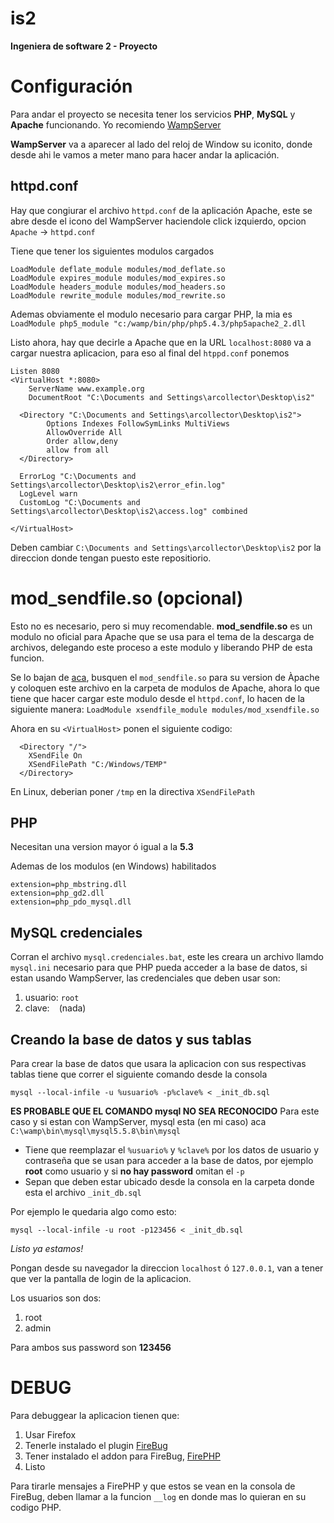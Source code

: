 is2
===
**Ingeniera de software 2 - Proyecto**

Configuración
============
Para andar el proyecto se necesita tener los servicios **PHP**, **MySQL** y **Apache** funcionando. Yo recomiendo [WampServer](http://sourceforge.net/projects/wampserver/?source=directory)

**WampServer** va a aparecer al lado del reloj de Window su iconito, donde desde ahi le vamos a meter mano para hacer andar la aplicación.

httpd.conf
-------------
Hay que congiurar el archivo `httpd.conf` de la aplicación Apache, este se abre desde el icono del WampServer haciendole click izquierdo, opcion `Apache` -> `httpd.conf`

Tiene que tener los siguientes modulos cargados
```
LoadModule deflate_module modules/mod_deflate.so
LoadModule expires_module modules/mod_expires.so
LoadModule headers_module modules/mod_headers.so
LoadModule rewrite_module modules/mod_rewrite.so
```

Ademas obviamente el modulo necesario para cargar PHP, la mia es
`LoadModule php5_module "c:/wamp/bin/php/php5.4.3/php5apache2_2.dll`

Listo ahora, hay que decirle a Apache que en la URL `localhost:8080` va a cargar nuestra aplicacion, para eso al final del `htppd.conf` ponemos

```
Listen 8080
<VirtualHost *:8080>
    ServerName www.example.org
    DocumentRoot "C:\Documents and Settings\arcollector\Desktop\is2"

  <Directory "C:\Documents and Settings\arcollector\Desktop\is2">
        Options Indexes FollowSymLinks MultiViews
        AllowOverride All
        Order allow,deny
        allow from all
  </Directory>

  ErrorLog "C:\Documents and Settings\arcollector\Desktop\is2\error_efin.log"
  LogLevel warn
  CustomLog "C:\Documents and Settings\arcollector\Desktop\is2\access.log" combined

</VirtualHost>
```

Deben cambiar `C:\Documents and Settings\arcollector\Desktop\is2` por la direccion donde tengan puesto este repositiorio.

mod_sendfile.so (opcional)
==========================
Esto no es necesario, pero si muy recomendable. **mod_sendfile.so** es un modulo no oficial para Apache que se usa para el tema de la descarga de archivos, delegando este proceso a este modulo y liberando PHP de esta funcion.

Se lo bajan de [aca](https://github.com/nmaier/mod_xsendfile), busquen el `mod_sendfile.so` para su version de Àpache y coloquen este archivo en la carpeta de modulos de Apache, ahora lo que tiene que hacer cargar este modulo desde el `httpd.conf`, lo hacen de la siguiente manera:
`LoadModule xsendfile_module modules/mod_xsendfile.so`

Ahora en su `<VirtualHost>` ponen el siguiente codigo:
```
  <Directory "/">
    XSendFile On
    XSendFilePath "C:/Windows/TEMP"
  </Directory>
```
En Linux, deberian poner `/tmp` en la directiva `XSendFilePath`

PHP
-----
Necesitan una version mayor ó igual a la **5.3**

Ademas de los modulos (en Windows) habilitados
```
extension=php_mbstring.dll
extension=php_gd2.dll
extension=php_pdo_mysql.dll
```

MySQL credenciales
-------------------------
Corran el archivo `mysql.credenciales.bat`, este les creara un archivo llamdo `mysql.ini` necesario para que PHP pueda acceder a la base de datos, si estan usando WampServer, las credenciales que deben usar son:

1. usuario: `root`
2. clave: ` ` (nada)
	
Creando la base de datos y sus tablas
------------------------------------------------
Para crear la base de datos que usara la aplicacion con sus respectivas tablas tiene que correr el siguiente comando desde la consola

`mysql --local-infile -u %usuario% -p%clave% < _init_db.sql`

**ES PROBABLE QUE EL COMANDO mysql NO SEA RECONOCIDO**
Para este caso y si estan con WampServer, mysql esta (en mi caso) aca
	`C:\wamp\bin\mysql\mysql5.5.8\bin\mysql` 

* Tiene que reemplazar el `%usuario%` y `%clave%` por los datos de usuario y contraseña que se usan para acceder a la base de datos, por ejemplo **root** como usuario y si **no hay password** omitan el `-p`
* Sepan que deben estar ubicado desde la consola en la carpeta donde esta el archivo `_init_db.sql`

Por ejemplo le quedaria algo como esto:

`mysql --local-infile -u root -p123456 < _init_db.sql`

*Listo ya estamos!*

Pongan desde su navegador la direccion `localhost` ó `127.0.0.1`, van a tener que ver la pantalla de login de la aplicacion.

Los usuarios son dos:

1. root
2. admin
	
Para ambos sus password son **123456**

DEBUG
======
Para debuggear la aplicacion tienen que:

1. Usar Firefox
2. Tenerle instalado el plugin [FireBug](https://addons.mozilla.org/es/firefox/addon/firebug/)
3. Tener instalado el addon para FireBug, [FirePHP](https://addons.mozilla.org/en-US/firefox/addon/firephp/)
3. Listo

Para tirarle mensajes a FirePHP y que estos se vean en la consola de FireBug, deben llamar a la funcion `__log` en donde mas lo quieran en su codigo PHP.
